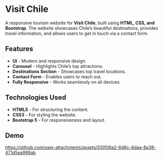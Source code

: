 # Visit Chile

A responsive tourism website for **Visit Chile**, built using **HTML, CSS, and Bootstrap**. The website showcases Chile’s beautiful destinations, provides travel information, and allows users to get in touch via a contact form.

## Features

- **UI** - Modern and responsive design.
- **Carousel** - Highlights Chile’s top attractions.
- **Destinations Section** - Showcases top travel locations.
- **Contact Form** - Enables users to reach out.
- **Fully Responsive** - Works seamlessly on all devices.

##  Technologies Used

- **HTML5** - For structuring the content.
- **CSS3** - For styling the website.
- **Bootstrap 5** - For responsiveness and layout.

## Demo

https://github.com/user-attachments/assets/510f06a2-6d8c-4daa-8a38-471d5ea999ab




